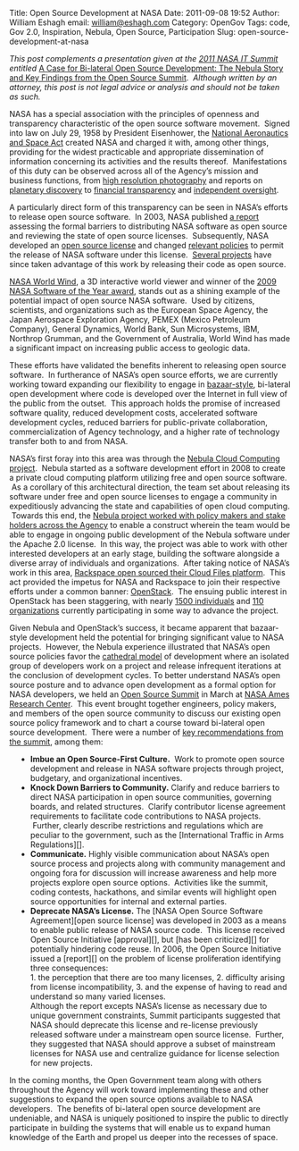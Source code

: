 Title: Open Source Development at NASA
Date: 2011-09-08 19:52
Author: William Eshagh
email: william@eshagh.com
Category: OpenGov
Tags: code, Gov 2.0, Inspiration, Nebula, Open Source, Participation
Slug: open-source-development-at-nasa

<div>

*This post complements a presentation given at the [2011 NASA IT
Summit][] entitled* [A Case for Bi-lateral Open Source Development: The
Nebula Story and Key Findings from the Open Source Summit][].  *Although
written by an attorney, this post is not legal advice or analysis and
should not be taken as such.*

</div>

<div style="margin-top: 1em;">

NASA has a special association with the principles of openness and
transparency characteristic of the open source software movement.
 Signed into law on July 29, 1958 by President Eisenhower, the [National
Aeronautics and Space Act][] created NASA and charged it with, among
other things, providing for the widest practicable and appropriate
dissemination of information concerning its activities and the results
thereof.  Manifestations of this duty can be observed across all of the
Agency’s mission and business functions, from [high resolution
photography][] and reports on [planetary discovery][] to [financial
transparency][] and [independent oversight][].

</div>

<div style="margin-top: 1em;">

A particularly direct form of this transparency can be seen in NASA’s
efforts to release open source software.  In 2003, NASA published [a
report][] assessing the formal barriers to distributing NASA software as
open source and reviewing the state of open source licenses.
 Subsequently, NASA developed an [open source license][] and changed
[relevant policies][] to permit the release of NASA software under this
license.  [Several projects][] have since taken advantage of this work
by releasing their code as open source.

</div>

<div style="margin-top: 1em;">

[NASA World Wind][], a 3D interactive world viewer and winner of the
[2009 NASA Software of the Year award][], stands out as a shining
example of the potential impact of open source NASA software.  Used by
citizens, scientists, and organizations such as the European Space
Agency, the Japan Aerospace Exploration Agency, PEMEX (Mexico Petroleum
Company), General Dynamics, World Bank, Sun Microsystems, IBM, Northrop
Grumman, and the Government of Australia, World Wind has made a
significant impact on increasing public access to geologic data.

</div>

<div style="margin-top: 1em;">

These efforts have validated the benefits inherent to releasing open
source software.  In furtherance of NASA’s open source efforts, we are
currently working toward expanding our flexibility to engage in
[bazaar-style][], bi-lateral open development where code is developed
over the Internet in full view of the public from the outset.  This
approach holds the promise of increased software quality, reduced
development costs, accelerated software development cycles, reduced
barriers for public-private collaboration, commercialization of Agency
technology, and a higher rate of technology transfer both to and from
NASA.

</div>

<div style="margin-top: 1em;">

NASA’s first foray into this area was through the [Nebula Cloud
Computing project][].  Nebula started as a software development effort
in 2008 to create a private cloud computing platform utilizing free and
open source software.  As a corollary of this architectural direction,
the team set about releasing its software under free and open source
licenses to engage a community in expeditiously advancing the state and
capabilities of open cloud computing.  Towards this end, the [Nebula
project worked with policy makers and stake holders across the Agency][]
to enable a construct wherein the team would be able to engage in
ongoing public development of the Nebula software under the Apache 2.0
license.  In this way, the project was able to work with other
interested developers at an early stage, building the software alongside
a diverse array of individuals and organizations.  After taking notice
of NASA’s work in this area, [Rackspace open sourced their Cloud Files
platform][].  This act provided the impetus for NASA and Rackspace to
join their respective efforts under a common banner: [OpenStack][].  The
ensuing public interest in OpenStack has been staggering, with nearly
[1500 individuals][] and [110 organizations][] currently participating
in some way to advance the project.

</div>

<div style="margin-top: 1em;">

Given Nebula and OpenStack’s success, it became apparent that
bazaar-style development held the potential for bringing significant
value to NASA projects.  However, the Nebula experience illustrated that
NASA’s open source policies favor the [cathedral model][bazaar-style] of
development where an isolated group of developers work on a project and
release infrequent iterations at the conclusion of development cycles.
To better understand NASA’s open source posture and to advance open
development as a formal option for NASA developers, we held an [Open
Source Summit][] in March at [NASA Ames Research Center][].  This event
brought together engineers, policy makers, and members of the open
source community to discuss our existing open source policy framework
and to chart a course toward bi-lateral open source development.  There
were a number of [key recommendations from the summit][], among them:

</div>

<div style="margin-left: 1em;">

<ul>
<li>
<span style="font-weight: bold;">Imbue an Open Source-First
Culture.</span>  Work to promote open source development and release in
NASA software projects through project, budgetary, and organizational
incentives.
</li>
<li>
<span style="font-weight: bold;">Knock Down Barriers to
Community.</span> Clarify and reduce barriers to direct NASA
participation in open source communities, governing boards, and related
structures.  Clarify contributor license agreement requirements to
facilitate code contributions to NASA projects.  Further, clearly
describe restrictions and regulations which are peculiar to the
government, such as the [International Traffic in Arms Regulations][].
</li>
<li>
<span style="font-weight: bold;">Communicate.</span> Highly visible
communication about NASA’s open source process and projects along with
community management and ongoing fora for discussion will increase
awareness and help more projects explore open source options.
 Activities like the summit, coding contests, hackathons, and similar
events will highlight open source opportunities for internal and
external parties.
</li>
<li>
<span style="font-weight: bold;">Deprecate NASA’s License.</span> The
[NASA Open Source Software Agreement][open source license] was developed
in 2003 as a means to enable public release of NASA source code.  This
license received Open Source Initiative [approval][], but [has been
criticized][] for potentially hindering code reuse. In 2006, the Open
Source Initiative issued a [report][] on the problem of license
proliferation identifying three consequences:
</li>
1.  the perception that there are too many licenses,
2.  difficulty arising from license incompatibility,
3.  and the expense of having to read and understand so many varied
    licenses.

<li style="list-style-type: none;">
Although the report excepts NASA’s license as necessary due to unique
government constraints, Summit participants suggested that NASA should
deprecate this license and re-license previously released software under
a mainstream open source license.  Further, they suggested that NASA
should approve a subset of mainstream licenses for NASA use and
centralize guidance for license selection for new projects.
</li>
</ul>

</div>

<div style="margin-bottom: 2em;">

In the coming months, the Open Government team along with others
throughout the Agency will work toward implementing these and other
suggestions to expand the open source options available to NASA
developers.  The benefits of bi-lateral open source development are
undeniable, and NASA is uniquely positioned to inspire the public to
directly participate in building the systems that will enable us to
expand human knowledge of the Earth and propel us deeper into the
recesses of space.

</div>

  [2011 NASA IT Summit]: http://www.nasa.gov/offices/ocio/itsummit/
  [A Case for Bi-lateral Open Source Development: The Nebula Story and
  Key Findings from the Open Source Summit]: http://open.nasa.gov/william/open-source-presentation
  [National Aeronautics and Space Act]: http://www.nasa.gov/offices/ogc/about/space_act1.html
  [high resolution photography]: http://www.nasa.gov/multimedia/imagegallery/iotd.html
  [planetary discovery]: http://kepler.nasa.gov/Mission/discoveries/
  [financial transparency]: http://www.nasa.gov/offices/ocfo/budget/fin_rpts.html
  [independent oversight]: http://oig.nasa.gov/audits/reports/FY11/index.html
  [a report]: http://ntrs.nasa.gov/archive/nasa/casi.ntrs.nasa.gov/20030054432_2003061119.pdf
  [open source license]: http://ti.arc.nasa.gov/opensource/nosa/
  [relevant policies]: http://nodis3.gsfc.nasa.gov/displayDir.cfm?t=NPR&c=2210&s=1C
  [Several projects]: http://ti.arc.nasa.gov/opensource/projects/
  [NASA World Wind]: http://worldwind.arc.nasa.gov/java/
  [2009 NASA Software of the Year award]: http://www.nasa.gov/offices/oce/icb/winners/soy/2009_soy.html
  [bazaar-style]: http://catb.org/~esr/writings/homesteading/cathedral-bazaar/
  [Nebula Cloud Computing project]: http://nebula.nasa.gov/
  [Nebula project worked with policy makers and stake holders across the
  Agency]: http://nodis3.gsfc.nasa.gov/NRW_Docs/NRW_2210-35_.pdf
  [Rackspace open sourced their Cloud Files platform]: http://www.openstack.org/blog/2010/07/introducing-openstack/
  [OpenStack]: http://www.openstack.org/
  [1500 individuals]: http://www.openstack.org/community/
  [110 organizations]: http://www.openstack.org/community/companies/
  [Open Source Summit]: http://www.nasa.gov/open/source/
  [NASA Ames Research Center]: http://www.nasa.gov/centers/ames/home/index.html
  [key recommendations from the summit]: http://www.slideshare.net/skytland/nasa-open-source-proceedings
  [International Traffic in Arms Regulations]: http://www.pmddtc.state.gov/regulations_laws/itar_official.html
  [approval]: http://www.opensource.org/licenses/NASA-1.3
  [has been criticized]: http://www.gnu.org/licenses/license-list.html#NASA
  [report]: http://www.opensource.org/proliferation-report
